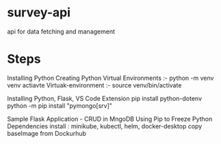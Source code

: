 # survey-api
api for data fetching and management


# Steps

Installing Python
Creating Python Virtual Environments :- python -m venv venv
actiavte Virtuak-environment :- source venv/bin/activate

Installing Python, Flask, VS Code Extension
pip install python-dotenv
python -m pip install "pymongo[srv]"

Sample Flask Application - CRUD in MngoDB
Using Pip to Freeze Python Dependencies
install : minikube, kubectl, helm, docker-desktop
copy baseImage from Dockurhub

